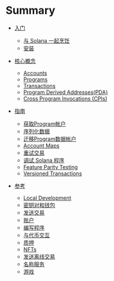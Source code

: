 # Summary

- [入门]()
    - [与 Solana 一起烹饪](./getting-started/chapter_1.md)
    - [安装](./getting-started/chapter_2.md)

- [核心概念]()
    - [Accounts](./core-concepts/chapter_3.md)
    - [Programs](./core-concepts/chapter_4.md)
    - [Transactions](./core-concepts/chapter_5.md)
    - [Program Derived Addresses(PDA)](./core-concepts/chapter_6.md)
    - [Cross Program Invocations (CPIs)](./core-concepts/chapter_7.md)

- [指南]()
    - [获取Program帐户](./guides/chapter_8.md)
    - [序列化数据](./guides/chapter_9.md)
    - [迁移Program数据帐户](./guides/chapter_10.md)
    - [Account Maps](./guides/chapter_11.md)
    - [重试交易](./guides/chapter_12.md)
    - [调试 Solana 程序](./guides/chapter_13.md)
    - [Feature Parity Testing](./guides/chapter_14.md)
    - [Versioned Transactions](./guides/chapter_15.md)

- [参考]()
    - [Local Development](./references/chapter_16.md)
    - [密钥对和钱包](./references/chapter_17.md)
    - [发送交易](./references/chapter_18.md)
    - [账户](./references/chapter_19.md)
    - [编写程序](./references/chapter_20.md)
    - [与代币交互](./references/chapter_21.md)
    - [质押](./references/chapter_22.md)
    - [NFTs](./references/chapter_23.md)
    - [发送离线交易](./references/chapter_24.md)
    - [名称服务](./references/chapter_25.md)
    - [游戏](./references/chapter_26.md)
